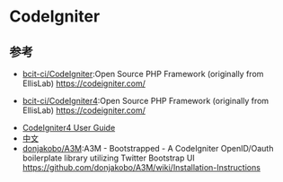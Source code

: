 # CodeIgniter

## 参考

- [bcit-ci/CodeIgniter](https://github.com/bcit-ci/CodeIgniter):Open Source PHP Framework (originally from EllisLab) <https://codeigniter.com/>
* [bcit-ci/CodeIgniter4](https://github.com/bcit-ci/CodeIgniter4):Open Source PHP Framework (originally from EllisLab) https://codeigniter.com/
- [CodeIgniter4 User Guide](https://bcit-ci.github.io/CodeIgniter4/)
- [中文](http://codeigniter.org.cn/user_guide/general/welcome.html)
- [donjakobo/A3M](https://github.com/donjakobo/A3M):A3M - Bootstrapped - A CodeIgniter OpenID/Oauth boilerplate library utilizing Twitter Bootstrap UI https://github.com/donjakobo/A3M/wiki/Installation-Instructions

